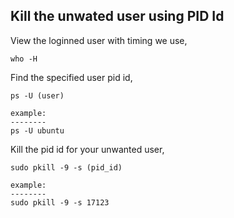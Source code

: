 ## Kill the unwated user using PID Id

View the loginned user with timing we use,
```
who -H
```
Find the specified user pid id,
```
ps -U (user)

example:
--------
ps -U ubuntu
```
Kill the pid id for your unwanted user,
```
sudo pkill -9 -s (pid_id)

example:
--------
sudo pkill -9 -s 17123
```
